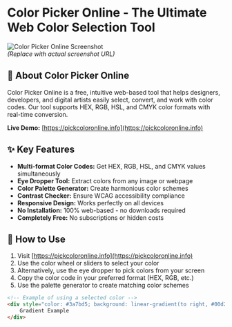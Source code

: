 # Color Picker Online - The Ultimate Web Color Selection Tool

![Color Picker Online Screenshot](https://pickcoloronline.info/screenshot.jpg)  
*(Replace with actual screenshot URL)*

## 🌈 About Color Picker Online

Color Picker Online is a free, intuitive web-based tool that helps designers, developers, and digital artists easily select, convert, and work with color codes. Our tool supports HEX, RGB, HSL, and CMYK color formats with real-time conversion.

**Live Demo:** [https://pickcoloronline.info](https://pickcoloronline.info)

## ✨ Key Features

- **Multi-format Color Codes:** Get HEX, RGB, HSL, and CMYK values simultaneously
- **Eye Dropper Tool:** Extract colors from any image or webpage
- **Color Palette Generator:** Create harmonious color schemes
- **Contrast Checker:** Ensure WCAG accessibility compliance
- **Responsive Design:** Works perfectly on all devices
- **No Installation:** 100% web-based - no downloads required
- **Completely Free:** No subscriptions or hidden costs

## 🚀 How to Use

1. Visit [https://pickcoloronline.info](https://pickcoloronline.info)
2. Use the color wheel or sliders to select your color
3. Alternatively, use the eye dropper to pick colors from your screen
4. Copy the color code in your preferred format (HEX, RGB, etc.)
5. Use the palette generator to create matching color schemes

```html
<!-- Example of using a selected color -->
<div style="color: #3a7bd5; background: linear-gradient(to right, #00d2ff, #3a7bd5);">
    Gradient Example
</div>
